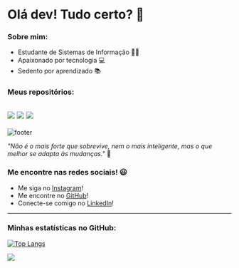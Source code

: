 # **Olá dev! Tudo certo?** 👋
### Sobre mim:
* Estudante de Sistemas de Informação 👨‍🎓
* Apaixonado por tecnologia 💻
* Sedento por aprendizado 📚

### Meus repositórios:
![](https://github-readme-stats.vercel.app/api/pin/?username=saviosousa31&repo=Disciplina-de-Banco-de-Dados-II&theme=gotham)
![](https://github-readme-stats.vercel.app/api/pin/?username=saviosousa31&repo=AED-III&theme=gotham)
![](https://github-readme-stats.vercel.app/api/pin/?username=saviosousa31&repo=Portifolio_de_Projetos&theme=gotham)
---

![footer](https://user-images.githubusercontent.com/68975174/111469358-5d030f80-8705-11eb-81fb-b4737c76fd90.png)

*"Não é o mais forte que sobrevive, nem o mais inteligente, mas o que melhor se adapta às mudanças."* 🥇 
### Me encontre nas redes sociais! 😃 
* Me siga no [Instagram](https://www.instagram.com/saviosousa31/)!
* Me encontre no [GitHub](https://github.com/saviosousa31)!
* Conecte-se comigo no [LinkedIn](https://www.linkedin.com/in/s%C3%A1vio-soares-sousa-5b8780174/)!
---
### Minhas estatísticas no GitHub:

[![Top Langs](https://github-readme-stats.vercel.app/api/top-langs/?username=saviosousa31&layout=compact)](https://github.com/saviosousa31/github-readme-stats)

![](https://komarev.com/ghpvc/?username=saviosousa31&layout=compact&hide_border=true&langs_count=10)
